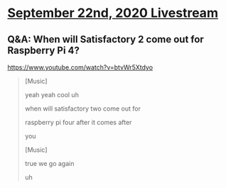 # [September 22nd, 2020 Livestream](../2020-09-22.md)
## Q&A: When will Satisfactory 2 come out for Raspberry Pi 4?
https://www.youtube.com/watch?v=btvWr5Xtdyo
> [Music]
>
> yeah yeah cool uh
>
> when will satisfactory two come out for
>
> raspberry pi four after it comes after
>
> you
>
> [Music]
>
> true we go again
>
> uh
>
